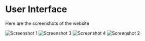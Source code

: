 # User Interface

Here are the screenshots of the website


![Screenshot 1](https://github.com/user-attachments/assets/35b68ba8-76d4-40c3-9944-ecd92daecd93)
![Screenshot 3](https://github.com/user-attachments/assets/58cc07db-d0c2-4ec2-8940-03c920bb7581)
![Screenshot 4](https://github.com/user-attachments/assets/24b397a8-254c-4e79-a74f-cd3aca977622)
![Screenshot 2](https://github.com/user-attachments/assets/35f2aa1d-a4e6-4b33-be75-a10a697ebd03)
